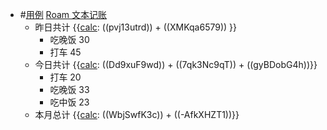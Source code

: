 - #[用例](<用例.md>) [Roam 文本记账](<Roam 文本记账.md>)
    - 昨日共计 {{[calc](<calc.md>): ((pvj13utrd)) + ((XMKqa6579)) }}
        - 吃晚饭 30
        - 打车 45
    - 今日共计 {{[calc](<calc.md>): ((Dd9xuF9wd)) + ((7qk3Nc9qT)) + ((gyBDobG4h))}}
        - 打车 20
        - 吃晚饭 33
        - 吃中饭 23
    - 本月总计 {{[calc](<calc.md>): ((WbjSwfK3c)) + ((-AfkXHZT1))}}
